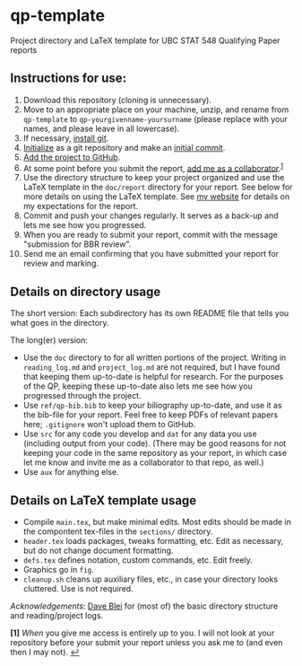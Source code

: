 # qp-template
Project directory and LaTeX template for UBC STAT 548 Qualifying Paper reports

## Instructions for use:
1. Download this repository (cloning is unnecessary).
1. Move to an appropriate place on your machine, unzip, and rename from `qp-template` to `qp-yourgivenname-yoursurname` (please replace with your names, and please leave in all lowercase).
1. If necessary, [install git](https://git-scm.com/book/en/v2/Getting-Started-Installing-Git).
1. [Initialize](https://git-scm.com/docs/git-init) as a git repository and make an [initial commit](https://git-scm.com/docs/git-commit).
1. [Add the project to GitHub](https://help.github.com/en/articles/adding-an-existing-project-to-github-using-the-command-line).
1. At some point before you submit the report, [add me as a collaborator](https://help.github.com/en/articles/inviting-collaborators-to-a-personal-repository).<sup id="a1">[1](#f1)</sup>
1. Use the directory structure to keep your project organized and use the LaTeX template in the `doc/report` directory for your report. See below for more details on using the LaTeX template. See [my website](https://www.stat.ubc.ca/~benbr/assets/courses/stat548-19-20.pdf) for details on my expectations for the report.
1. Commit and push your changes regularly. It serves as a back-up and lets me see how you progressed.
1. When you are ready to submit your report, commit with the message "submission for BBR review".
1. Send me an email confirming that you have submitted your report for review and marking.


## Details on directory usage
The short version: Each subdirectory has its own README file that tells you what goes in the directory.

The long(er) version: 
* Use the `doc` directory to for all written portions of the project. Writing in `reading_log.md` and `project_log.md` are not required, but I have found that keeping them up-to-date is helpful for research. For the purposes of the QP, keeping these up-to-date also lets me see how you progressed through the project.
* Use `ref/qp-bib.bib` to keep your biliography up-to-date, and use it as the bib-file for your report. Feel free to keep PDFs of relevant papers here; `.gitignore` won't upload them to GitHub.
* Use `src` for any code you develop and `dat` for any data you use (including output from your code). (There may be good reasons for not keeping your code in the same repository as your report, in which case let me know and invite me as a collaborator to that repo, as well.)
* Use `aux` for anything else.

## Details on LaTeX template usage
* Compile `main.tex`, but make minimal edits. Most edits should be made in the compontent tex-files in the `sections/` directory.
* `header.tex` loads packages, tweaks formatting, etc. Edit as necessary, but do not change document formatting.
* `defs.tex` defines notation, custom commands, etc. Edit freely.
* Graphics go in `fig`.
* `cleanup.sh` cleans up auxiliary files, etc., in case your directory looks cluttered. Use is not required.


_Acknowledgements_: [Dave Blei](http://www.cs.columbia.edu/~blei/) for (most of) the basic directory structure and reading/project logs.


<b id="f1">[1]</b> *When* you give me access is entirely up to you. I will not look at your repository before your submit your report unless you ask me to (and even then I may not). [↩](#a1)
